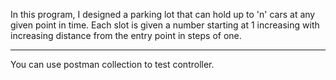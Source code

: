 In this program, I designed a parking lot that can hold up to 'n' cars at any given point in time. Each slot is given a number starting at 1 increasing with increasing distance from the entry point in steps of one.
___
You can use postman collection to test controller. 